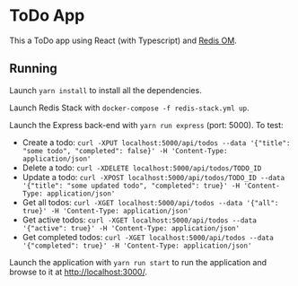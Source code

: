 # ToDo App

This a ToDo app using React (with Typescript) and [Redis OM](https://github.com/redis/redis-om-node).

## Running

Launch `yarn install` to install all the dependencies.

Launch Redis Stack with `docker-compose -f redis-stack.yml up`.

Launch the Express back-end with `yarn run express` (port: 5000). To test:
- Create a todo: `curl -XPUT localhost:5000/api/todos --data '{"title": "some todo", "completed": false}' -H 'Content-Type: application/json'`
- Delete a todo: `curl -XDELETE localhost:5000/api/todos/TODO_ID`
- Update a todo: `curl -XPOST localhost:5000/api/todos/TODO_ID --data '{"title": "some updated todo", "completed": true}' -H 'Content-Type: application/json'`
- Get all todos: `curl -XGET localhost:5000/api/todos --data '{"all": true}' -H 'Content-Type: application/json'`
- Get active todos: `curl -XGET localhost:5000/api/todos --data '{"active": true}' -H 'Content-Type: application/json'`
- Get completed todos: `curl -XGET localhost:5000/api/todos --data '{"completed": true}' -H 'Content-Type: application/json'`

Launch the application with `yarn run start` to run the application and browse to it at [http://localhost:3000/](http://localhost:3000/).
